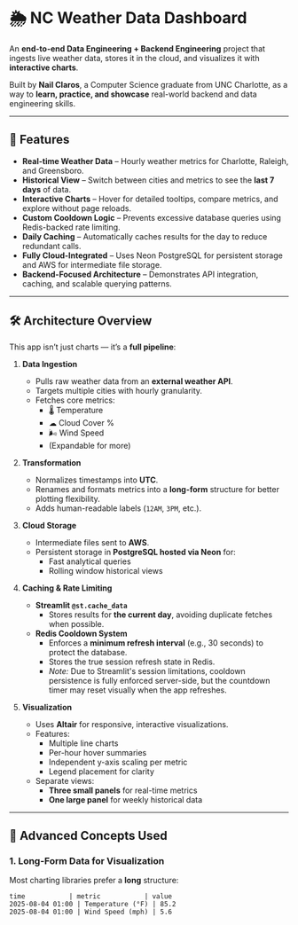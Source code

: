 
# 🌦 NC Weather Data Dashboard

An **end-to-end Data Engineering + Backend Engineering** project that ingests live weather data, stores it in the cloud, and visualizes it with **interactive charts**.

Built by **Nail Claros**, a Computer Science graduate from UNC Charlotte, as a way to **learn, practice, and showcase** real-world backend and data engineering skills.

---

## 📌 Features

- **Real-time Weather Data** – Hourly weather metrics for Charlotte, Raleigh, and Greensboro.
- **Historical View** – Switch between cities and metrics to see the **last 7 days** of data.
- **Interactive Charts** – Hover for detailed tooltips, compare metrics, and explore without page reloads.
- **Custom Cooldown Logic** – Prevents excessive database queries using Redis-backed rate limiting.
- **Daily Caching** – Automatically caches results for the day to reduce redundant calls.
- **Fully Cloud-Integrated** – Uses Neon PostgreSQL for persistent storage and AWS for intermediate file storage.
- **Backend-Focused Architecture** – Demonstrates API integration, caching, and scalable querying patterns.

---

## 🛠 Architecture Overview

This app isn’t just charts — it’s a **full pipeline**:

1. **Data Ingestion**
   - Pulls raw weather data from an **external weather API**.
   - Targets multiple cities with hourly granularity.
   - Fetches core metrics:  
     - 🌡 Temperature  
     - ☁ Cloud Cover %  
     - 🌬 Wind Speed  
     - (Expandable for more)

2. **Transformation**
   - Normalizes timestamps into **UTC**.
   - Renames and formats metrics into a **long-form** structure for better plotting flexibility.
   - Adds human-readable labels (`12AM`, `3PM`, etc.).

3. **Cloud Storage**
   - Intermediate files sent to **AWS**.
   - Persistent storage in **PostgreSQL hosted via Neon** for:
     - Fast analytical queries
     - Rolling window historical views

4. **Caching & Rate Limiting**
   - **Streamlit `@st.cache_data`**  
     - Stores results for **the current day**, avoiding duplicate fetches when possible.
   - **Redis Cooldown System**  
     - Enforces a **minimum refresh interval** (e.g., 30 seconds) to protect the database.
     - Stores the true session refresh state in Redis.
     - _Note:_ Due to Streamlit's session limitations, cooldown persistence is fully enforced server-side, but the countdown timer may reset visually when the app refreshes.

5. **Visualization**
   - Uses **Altair** for responsive, interactive visualizations.
   - Features:
     - Multiple line charts
     - Per-hour hover summaries
     - Independent y-axis scaling per metric
     - Legend placement for clarity
   - Separate views:
     - **Three small panels** for real-time metrics
     - **One large panel** for weekly historical data

---

## 🧠 Advanced Concepts Used

### 1. **Long-Form Data for Visualization**
Most charting libraries prefer a **long** structure:
```text
time           | metric           | value
2025-08-04 01:00 | Temperature (°F) | 85.2
2025-08-04 01:00 | Wind Speed (mph) | 5.6
